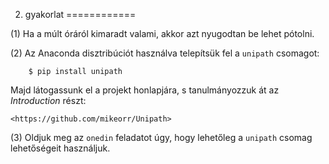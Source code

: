 2. gyakorlat
============


(1) Ha a múlt óráról kimaradt valami, akkor azt nyugodtan be lehet
    pótolni.

(2) Az Anaconda disztribúciót használva telepítsük fel a `unipath` csomagot:

```
    $ pip install unipath
```

Majd látogassunk el a projekt honlapjára, s tanulmányozzuk át
az *Introduction* részt:

    <https://github.com/mikeorr/Unipath>

(3) Oldjuk meg az `onedin` feladatot úgy, hogy lehetőleg a `unipath`
    csomag lehetőségeit használjuk.
